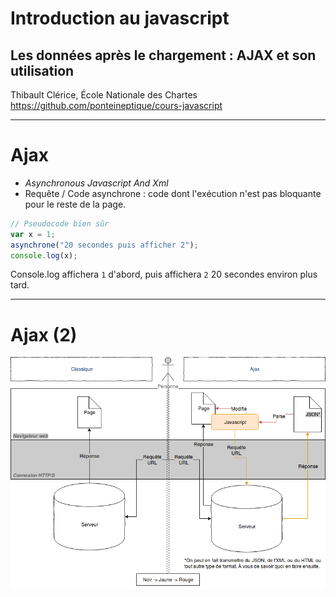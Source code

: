 <link rel="stylesheet" href="../styles.css" data-marp-path-resolver="href" />

# Introduction au javascript

## Les données après le chargement : AJAX et son utilisation

Thibault Clérice,
École Nationale des Chartes
https://github.com/ponteineptique/cours-javascript

---

# Ajax

- *Asynchronous Javascript And Xml*
- Requête / Code asynchrone : code dont l'exécution n'est pas bloquante pour le reste de la page.

```Javascript
// Pseudocode bien sûr
var x = 1;
asynchrone("20 secondes puis afficher 2");
console.log(x);
```
Console.log affichera `1` d'abord, puis affichera `2` 20 secondes environ plus tard.

---

# Ajax (2)

![Fonctionnement Ajax](./images/Ajax.png)